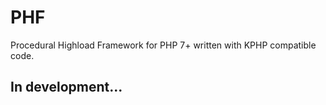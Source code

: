 # PHF
Procedural Highload Framework for PHP 7+ written with KPHP compatible code.

## In development...
